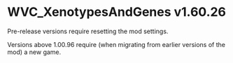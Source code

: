 # WVC_XenotypesAndGenes v1.60.26
 
Pre-release versions require resetting the mod settings.

Versions above 1.00.96 require (when migrating from earlier versions of the mod) a new game.